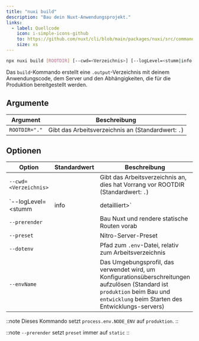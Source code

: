```yaml
---
title: "nuxi build"
description: "Bau dein Nuxt-Anwendungsprojekt."
links:
  - label: Quellcode
    icon: i-simple-icons-github
    to: https://github.com/nuxt/cli/blob/main/packages/nuxi/src/commands/build.ts
    size: xs
---
```


<!--build-cmd-->
```bash [Terminal]
npx nuxi build [ROOTDIR] [--cwd=<Verzeichnis>] [--logLevel=<stumm|info|detailliert>] [--prerender] [--preset] [--dotenv] [--envName]
```
<!--/build-cmd-->

Das `build`-Kommando erstellt eine `.output`-Verzeichnis mit deinem Anwendungscode, dem Server und den Abhängigkeiten, die für die Produktion bereitgestellt werden.

## Argumente

<!--build-args-->
Argument | Beschreibung
--- | ---
`ROOTDIR="."` | Gibt das Arbeitsverzeichnis an (Standardwert: `.`)
<!--/build-args-->

## Optionen

<!--build-opts-->
Option | Standardwert | Beschreibung
--- | --- | ---
`--cwd=<Verzeichnis>` |  | Gibt das Arbeitsverzeichnis an, dies hat Vorrang vor ROOTDIR (Standardwert: `.`)
`--logLevel=<stumm|info|detailliert>` |  | Gibt den Build-Level an
`--prerender` |  | Bau Nuxt und rendere statische Routen vorab
`--preset` |  | Nitro-Server-Preset
`--dotenv` |  | Pfad zum `.env`-Datei, relativ zum Arbeitsverzeichnis
`--envName` |  | Das Umgebungsprofil, das verwendet wird, um Konfigurationsüberschreitungen aufzulösen (Standard ist `produktion` beim Bau und `entwicklung` beim Starten des Entwicklungs-servers)
<!--/build-opts-->

::note
Dieses Kommando setzt `process.env.NODE_ENV` auf `produktion`.
::

::note
`--prerender` setzt `preset` immer auf `static`
::